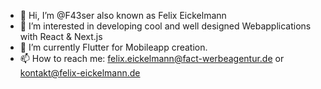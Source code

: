 - 👋 Hi, I’m @F43ser also known as Felix Eickelmann
- 👀 I’m interested in developing cool and well designed Webapplications with React & Next.js
- 🌱 I’m currently Flutter for Mobileapp creation.
- 📫 How to reach me: felix.eickelmann@fact-werbeagentur.de or kontakt@felix-eickelmann.de

<!---
F43ser/F43ser is a ✨ special ✨ repository because its `README.md` (this file) appears on your GitHub profile.
You can click the Preview link to take a look at your changes.
--->

